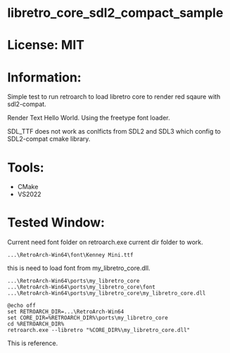 # libretro_core_sdl2_compact_sample

# License: MIT

# Information:
  Simple test to run retroarch to load libretro core to render red sqaure with sdl2-compat.

  Render Text Hello World. Using the freetype font loader.

  SDL_TTF does not work as conlficts from SDL2 and SDL3 which config to SDL2-compat cmake library.

# Tools:
- CMake
- VS2022

# Tested Window:
 Current need font folder on retroarch.exe current dir folder to work.

```
...\RetroArch-Win64\font\Kenney Mini.ttf
```
this is need to load font from my_libretro_core.dll.

```
...\RetroArch-Win64\ports\my_libretro_core
...\RetroArch-Win64\ports\my_libretro_core\font
...\RetroArch-Win64\ports\my_libretro_core\my_libretro_core.dll
```

```
@echo off
set RETROARCH_DIR=...\RetroArch-Win64
set CORE_DIR=%RETROARCH_DIR%\ports\my_libretro_core
cd %RETROARCH_DIR%
retroarch.exe --libretro "%CORE_DIR%\my_libretro_core.dll"
```

This is reference. 